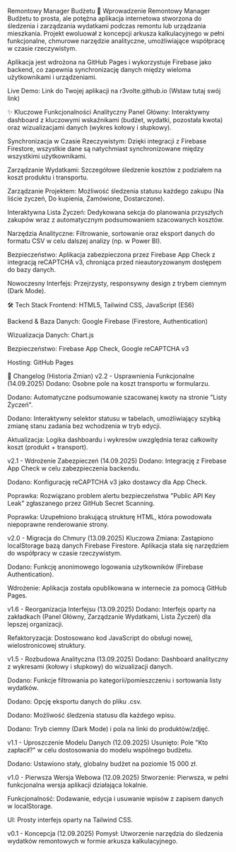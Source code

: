 Remontowy Manager Budżetu
🚀 Wprowadzenie
Remontowy Manager Budżetu to prosta, ale potężna aplikacja internetowa stworzona do śledzenia i zarządzania wydatkami podczas remontu lub urządzania mieszkania. Projekt ewoluował z koncepcji arkusza kalkulacyjnego w pełni funkcjonalne, chmurowe narzędzie analityczne, umożliwiające współpracę w czasie rzeczywistym.

Aplikacja jest wdrożona na GitHub Pages i wykorzystuje Firebase jako backend, co zapewnia synchronizację danych między wieloma użytkownikami i urządzeniami.

Live Demo: Link do Twojej aplikacji na r3volte.github.io (Wstaw tutaj swój link)

✨ Kluczowe Funkcjonalności
Analityczny Panel Główny: Interaktywny dashboard z kluczowymi wskaźnikami (budżet, wydatki, pozostała kwota) oraz wizualizacjami danych (wykres kołowy i słupkowy).

Synchronizacja w Czasie Rzeczywistym: Dzięki integracji z Firebase Firestore, wszystkie dane są natychmiast synchronizowane między wszystkimi użytkownikami.

Zarządzanie Wydatkami: Szczegółowe śledzenie kosztów z podziałem na koszt produktu i transportu.

Zarządzanie Projektem: Możliwość śledzenia statusu każdego zakupu (Na liście życzeń, Do kupienia, Zamówione, Dostarczone).

Interaktywna Lista Życzeń: Dedykowana sekcja do planowania przyszłych zakupów wraz z automatycznym podsumowaniem szacowanych kosztów.

Narzędzia Analityczne: Filtrowanie, sortowanie oraz eksport danych do formatu CSV w celu dalszej analizy (np. w Power BI).

Bezpieczeństwo: Aplikacja zabezpieczona przez Firebase App Check z integracją reCAPTCHA v3, chroniąca przed nieautoryzowanym dostępem do bazy danych.

Nowoczesny Interfejs: Przejrzysty, responsywny design z trybem ciemnym (Dark Mode).

🛠️ Tech Stack
Frontend: HTML5, Tailwind CSS, JavaScript (ES6)

Backend & Baza Danych: Google Firebase (Firestore, Authentication)

Wizualizacja Danych: Chart.js

Bezpieczeństwo: Firebase App Check, Google reCAPTCHA v3

Hosting: GitHub Pages

📜 Changelog (Historia Zmian)
v2.2 - Usprawnienia Funkcjonalne (14.09.2025)
Dodano: Osobne pole na koszt transportu w formularzu.

Dodano: Automatyczne podsumowanie szacowanej kwoty na stronie "Listy Życzeń".

Dodano: Interaktywny selektor statusu w tabelach, umożliwiający szybką zmianę stanu zadania bez wchodzenia w tryb edycji.

Aktualizacja: Logika dashboardu i wykresów uwzględnia teraz całkowity koszt (produkt + transport).

v2.1 - Wdrożenie Zabezpieczeń (14.09.2025)
Dodano: Integrację z Firebase App Check w celu zabezpieczenia backendu.

Dodano: Konfigurację reCAPTCHA v3 jako dostawcy dla App Check.

Poprawka: Rozwiązano problem alertu bezpieczeństwa "Public API Key Leak" zgłaszanego przez GitHub Secret Scanning.

Poprawka: Uzupełniono brakującą strukturę HTML, która powodowała niepoprawne renderowanie strony.

v2.0 - Migracja do Chmury (13.09.2025)
Kluczowa Zmiana: Zastąpiono localStorage bazą danych Firebase Firestore. Aplikacja stała się narzędziem do współpracy w czasie rzeczywistym.

Dodano: Funkcję anonimowego logowania użytkowników (Firebase Authentication).

Wdrożenie: Aplikacja została opublikowana w internecie za pomocą GitHub Pages.

v1.6 - Reorganizacja Interfejsu (13.09.2025)
Dodano: Interfejs oparty na zakładkach (Panel Główny, Zarządzanie Wydatkami, Lista Życzeń) dla lepszej organizacji.

Refaktoryzacja: Dostosowano kod JavaScript do obsługi nowej, wielostronicowej struktury.

v1.5 - Rozbudowa Analityczna (13.09.2025)
Dodano: Dashboard analityczny z wykresami (kołowy i słupkowy) do wizualizacji danych.

Dodano: Funkcje filtrowania po kategorii/pomieszczeniu i sortowania listy wydatków.

Dodano: Opcję eksportu danych do pliku .csv.

Dodano: Możliwość śledzenia statusu dla każdego wpisu.

Dodano: Tryb ciemny (Dark Mode) i pola na linki do produktów/zdjęć.

v1.1 - Uproszczenie Modelu Danych (12.09.2025)
Usunięto: Pole "Kto zapłacił?" w celu dostosowania do modelu wspólnego budżetu.

Dodano: Ustawiono stały, globalny budżet na poziomie 15 000 zł.

v1.0 - Pierwsza Wersja Webowa (12.09.2025)
Stworzenie: Pierwsza, w pełni funkcjonalna wersja aplikacji działająca lokalnie.

Funkcjonalność: Dodawanie, edycja i usuwanie wpisów z zapisem danych w localStorage.

UI: Prosty interfejs oparty na Tailwind CSS.

v0.1 - Koncepcja (12.09.2025)
Pomysł: Utworzenie narzędzia do śledzenia wydatków remontowych w formie arkusza kalkulacyjnego.
